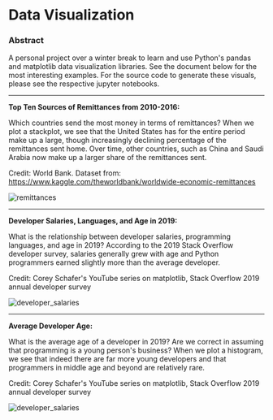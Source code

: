 # Data Visualization 

### Abstract 

A personal project over a winter break to learn and use Python's pandas and matplotlib data visualization libraries. 
See the document below for the most interesting examples. For the source code to generate these visuals, please 
see the respective jupyter notebooks. 

___ 

**Top Ten Sources of Remittances from 2010-2016:**

Which countries send the most money in terms of remittances? When we plot a stackplot, we see that the United States has for the entire period make up a large, though increasingly declining percentage of the remittances sent home. Over time, other countries, such as China and Saudi Arabia now make up a larger share of the remittances sent. 

Credit: World Bank. Dataset from: https://www.kaggle.com/theworldbank/worldwide-economic-remittances

![remittances](https://user-images.githubusercontent.com/58995473/71777825-d0f44480-2fa5-11ea-9ddd-793fff37b01c.png)

___
**Developer Salaries, Languages, and Age in 2019:** 

What is the relationship between developer salaries, programming languages, and age in 2019? According to the 2019 Stack Overflow developer survey, salaries generally grew with age and Python programmers earned slightly more than the average developer. 

Credit: Corey Schafer's YouTube series on matplotlib, Stack Overflow 2019 annual developer survey

![developer_salaries](https://user-images.githubusercontent.com/58995473/71763714-519c3d80-2edf-11ea-9e1a-a0afadfe1fa9.png)

___
**Average Developer Age:**

What is the average age of a developer in 2019? Are we correct in assuming that programming is a young person's business? When we plot a histogram, we see that indeed there are far more young developers and that programmers in middle age and beyond are relatively rare. 

Credit: Corey Schafer's YouTube series on matplotlib, Stack Overflow 2019 annual developer survey

![developer_salaries](https://user-images.githubusercontent.com/58995473/71764091-84e0cb80-2ee3-11ea-9b55-86009127d5f8.png)

